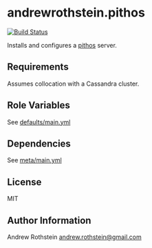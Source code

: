 andrewrothstein.pithos
======================
[![Build Status](https://travis-ci.org/andrewrothstein/ansible-pithos.svg?branch=master)](https://travis-ci.org/andrewrothstein/ansible-pithos)

Installs and configures a [pithos](http://pithos.io/) server.

Requirements
------------

Assumes collocation with a Cassandra cluster.

Role Variables
--------------

See [defaults/main.yml](defaults/main.yml)

Dependencies
------------

See [meta/main.yml](meta/main.yml)

License
-------

MIT

Author Information
------------------

Andrew Rothstein <andrew.rothstein@gmail.com>
